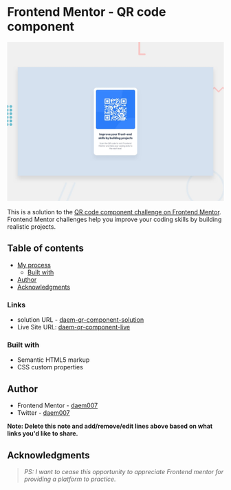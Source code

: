 # Frontend Mentor - QR code component

![Design preview for the QR code component coding challenge here](./design/desktop-preview.jpg)

This is a solution to the [QR code component challenge on Frontend Mentor](https://www.frontendmentor.io/challenges/qr-code-component-iux_sIO_H). Frontend Mentor challenges help you improve your coding skills by building realistic projects. 

## Table of contents
- [My process](#my-process)
  - [Built with](#built-with)
- [Author](#author)
- [Acknowledgments](#acknowledgments)


### Links

- solution URL - [daem-qr-component-solution](https://github.com/DAEM007/qr-code-component)
- Live Site URL: [daem-qr-component-live](https://qr-code-component-daem007.vercel.app/)

### Built with

- Semantic HTML5 markup
- CSS custom properties

## Author

- Frontend Mentor - [daem007](https://www.frontendmentor.io/profile/DAEM007)
- Twitter - [daem007](https://www.twitter.com/daem007)

**Note: Delete this note and add/remove/edit lines above based on what links you'd like to share.**

## Acknowledgments

> *PS: I want to cease this opportunity to appreciate Frontend mentor for providing a platform to practice.*

